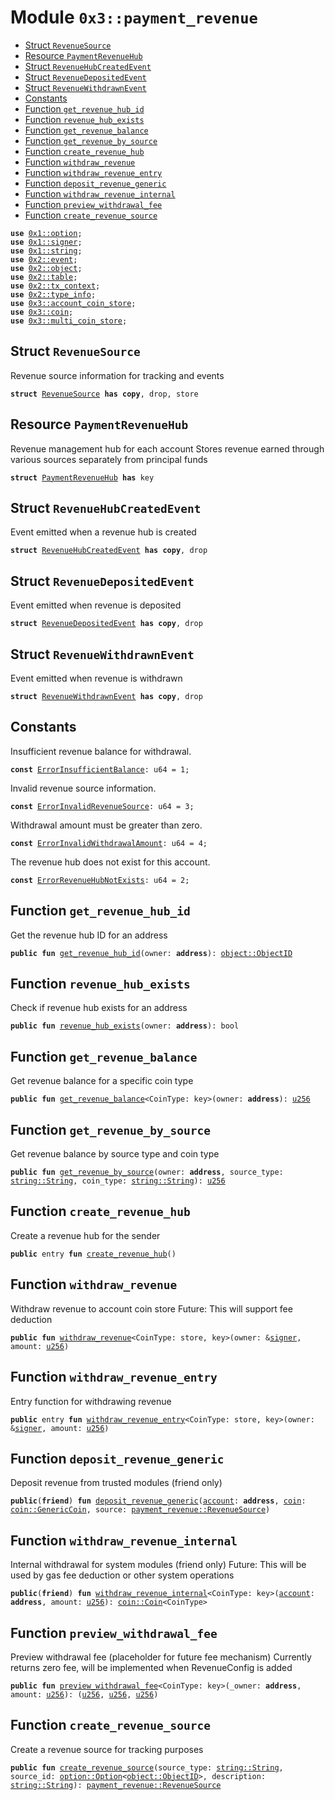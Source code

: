 
<a name="0x3_payment_revenue"></a>

# Module `0x3::payment_revenue`



-  [Struct `RevenueSource`](#0x3_payment_revenue_RevenueSource)
-  [Resource `PaymentRevenueHub`](#0x3_payment_revenue_PaymentRevenueHub)
-  [Struct `RevenueHubCreatedEvent`](#0x3_payment_revenue_RevenueHubCreatedEvent)
-  [Struct `RevenueDepositedEvent`](#0x3_payment_revenue_RevenueDepositedEvent)
-  [Struct `RevenueWithdrawnEvent`](#0x3_payment_revenue_RevenueWithdrawnEvent)
-  [Constants](#@Constants_0)
-  [Function `get_revenue_hub_id`](#0x3_payment_revenue_get_revenue_hub_id)
-  [Function `revenue_hub_exists`](#0x3_payment_revenue_revenue_hub_exists)
-  [Function `get_revenue_balance`](#0x3_payment_revenue_get_revenue_balance)
-  [Function `get_revenue_by_source`](#0x3_payment_revenue_get_revenue_by_source)
-  [Function `create_revenue_hub`](#0x3_payment_revenue_create_revenue_hub)
-  [Function `withdraw_revenue`](#0x3_payment_revenue_withdraw_revenue)
-  [Function `withdraw_revenue_entry`](#0x3_payment_revenue_withdraw_revenue_entry)
-  [Function `deposit_revenue_generic`](#0x3_payment_revenue_deposit_revenue_generic)
-  [Function `withdraw_revenue_internal`](#0x3_payment_revenue_withdraw_revenue_internal)
-  [Function `preview_withdrawal_fee`](#0x3_payment_revenue_preview_withdrawal_fee)
-  [Function `create_revenue_source`](#0x3_payment_revenue_create_revenue_source)


<pre><code><b>use</b> <a href="">0x1::option</a>;
<b>use</b> <a href="">0x1::signer</a>;
<b>use</b> <a href="">0x1::string</a>;
<b>use</b> <a href="">0x2::event</a>;
<b>use</b> <a href="">0x2::object</a>;
<b>use</b> <a href="">0x2::table</a>;
<b>use</b> <a href="">0x2::tx_context</a>;
<b>use</b> <a href="">0x2::type_info</a>;
<b>use</b> <a href="account_coin_store.md#0x3_account_coin_store">0x3::account_coin_store</a>;
<b>use</b> <a href="coin.md#0x3_coin">0x3::coin</a>;
<b>use</b> <a href="multi_coin_store.md#0x3_multi_coin_store">0x3::multi_coin_store</a>;
</code></pre>



<a name="0x3_payment_revenue_RevenueSource"></a>

## Struct `RevenueSource`

Revenue source information for tracking and events


<pre><code><b>struct</b> <a href="payment_revenue.md#0x3_payment_revenue_RevenueSource">RevenueSource</a> <b>has</b> <b>copy</b>, drop, store
</code></pre>



<a name="0x3_payment_revenue_PaymentRevenueHub"></a>

## Resource `PaymentRevenueHub`

Revenue management hub for each account
Stores revenue earned through various sources separately from principal funds


<pre><code><b>struct</b> <a href="payment_revenue.md#0x3_payment_revenue_PaymentRevenueHub">PaymentRevenueHub</a> <b>has</b> key
</code></pre>



<a name="0x3_payment_revenue_RevenueHubCreatedEvent"></a>

## Struct `RevenueHubCreatedEvent`

Event emitted when a revenue hub is created


<pre><code><b>struct</b> <a href="payment_revenue.md#0x3_payment_revenue_RevenueHubCreatedEvent">RevenueHubCreatedEvent</a> <b>has</b> <b>copy</b>, drop
</code></pre>



<a name="0x3_payment_revenue_RevenueDepositedEvent"></a>

## Struct `RevenueDepositedEvent`

Event emitted when revenue is deposited


<pre><code><b>struct</b> <a href="payment_revenue.md#0x3_payment_revenue_RevenueDepositedEvent">RevenueDepositedEvent</a> <b>has</b> <b>copy</b>, drop
</code></pre>



<a name="0x3_payment_revenue_RevenueWithdrawnEvent"></a>

## Struct `RevenueWithdrawnEvent`

Event emitted when revenue is withdrawn


<pre><code><b>struct</b> <a href="payment_revenue.md#0x3_payment_revenue_RevenueWithdrawnEvent">RevenueWithdrawnEvent</a> <b>has</b> <b>copy</b>, drop
</code></pre>



<a name="@Constants_0"></a>

## Constants


<a name="0x3_payment_revenue_ErrorInsufficientBalance"></a>

Insufficient revenue balance for withdrawal.


<pre><code><b>const</b> <a href="payment_revenue.md#0x3_payment_revenue_ErrorInsufficientBalance">ErrorInsufficientBalance</a>: u64 = 1;
</code></pre>



<a name="0x3_payment_revenue_ErrorInvalidRevenueSource"></a>

Invalid revenue source information.


<pre><code><b>const</b> <a href="payment_revenue.md#0x3_payment_revenue_ErrorInvalidRevenueSource">ErrorInvalidRevenueSource</a>: u64 = 3;
</code></pre>



<a name="0x3_payment_revenue_ErrorInvalidWithdrawalAmount"></a>

Withdrawal amount must be greater than zero.


<pre><code><b>const</b> <a href="payment_revenue.md#0x3_payment_revenue_ErrorInvalidWithdrawalAmount">ErrorInvalidWithdrawalAmount</a>: u64 = 4;
</code></pre>



<a name="0x3_payment_revenue_ErrorRevenueHubNotExists"></a>

The revenue hub does not exist for this account.


<pre><code><b>const</b> <a href="payment_revenue.md#0x3_payment_revenue_ErrorRevenueHubNotExists">ErrorRevenueHubNotExists</a>: u64 = 2;
</code></pre>



<a name="0x3_payment_revenue_get_revenue_hub_id"></a>

## Function `get_revenue_hub_id`

Get the revenue hub ID for an address


<pre><code><b>public</b> <b>fun</b> <a href="payment_revenue.md#0x3_payment_revenue_get_revenue_hub_id">get_revenue_hub_id</a>(owner: <b>address</b>): <a href="_ObjectID">object::ObjectID</a>
</code></pre>



<a name="0x3_payment_revenue_revenue_hub_exists"></a>

## Function `revenue_hub_exists`

Check if revenue hub exists for an address


<pre><code><b>public</b> <b>fun</b> <a href="payment_revenue.md#0x3_payment_revenue_revenue_hub_exists">revenue_hub_exists</a>(owner: <b>address</b>): bool
</code></pre>



<a name="0x3_payment_revenue_get_revenue_balance"></a>

## Function `get_revenue_balance`

Get revenue balance for a specific coin type


<pre><code><b>public</b> <b>fun</b> <a href="payment_revenue.md#0x3_payment_revenue_get_revenue_balance">get_revenue_balance</a>&lt;CoinType: key&gt;(owner: <b>address</b>): <a href="">u256</a>
</code></pre>



<a name="0x3_payment_revenue_get_revenue_by_source"></a>

## Function `get_revenue_by_source`

Get revenue balance by source type and coin type


<pre><code><b>public</b> <b>fun</b> <a href="payment_revenue.md#0x3_payment_revenue_get_revenue_by_source">get_revenue_by_source</a>(owner: <b>address</b>, source_type: <a href="_String">string::String</a>, coin_type: <a href="_String">string::String</a>): <a href="">u256</a>
</code></pre>



<a name="0x3_payment_revenue_create_revenue_hub"></a>

## Function `create_revenue_hub`

Create a revenue hub for the sender


<pre><code><b>public</b> entry <b>fun</b> <a href="payment_revenue.md#0x3_payment_revenue_create_revenue_hub">create_revenue_hub</a>()
</code></pre>



<a name="0x3_payment_revenue_withdraw_revenue"></a>

## Function `withdraw_revenue`

Withdraw revenue to account coin store
Future: This will support fee deduction


<pre><code><b>public</b> <b>fun</b> <a href="payment_revenue.md#0x3_payment_revenue_withdraw_revenue">withdraw_revenue</a>&lt;CoinType: store, key&gt;(owner: &<a href="">signer</a>, amount: <a href="">u256</a>)
</code></pre>



<a name="0x3_payment_revenue_withdraw_revenue_entry"></a>

## Function `withdraw_revenue_entry`

Entry function for withdrawing revenue


<pre><code><b>public</b> entry <b>fun</b> <a href="payment_revenue.md#0x3_payment_revenue_withdraw_revenue_entry">withdraw_revenue_entry</a>&lt;CoinType: store, key&gt;(owner: &<a href="">signer</a>, amount: <a href="">u256</a>)
</code></pre>



<a name="0x3_payment_revenue_deposit_revenue_generic"></a>

## Function `deposit_revenue_generic`

Deposit revenue from trusted modules (friend only)


<pre><code><b>public</b>(<b>friend</b>) <b>fun</b> <a href="payment_revenue.md#0x3_payment_revenue_deposit_revenue_generic">deposit_revenue_generic</a>(<a href="">account</a>: <b>address</b>, <a href="coin.md#0x3_coin">coin</a>: <a href="coin.md#0x3_coin_GenericCoin">coin::GenericCoin</a>, source: <a href="payment_revenue.md#0x3_payment_revenue_RevenueSource">payment_revenue::RevenueSource</a>)
</code></pre>



<a name="0x3_payment_revenue_withdraw_revenue_internal"></a>

## Function `withdraw_revenue_internal`

Internal withdrawal for system modules (friend only)
Future: This will be used by gas fee deduction or other system operations


<pre><code><b>public</b>(<b>friend</b>) <b>fun</b> <a href="payment_revenue.md#0x3_payment_revenue_withdraw_revenue_internal">withdraw_revenue_internal</a>&lt;CoinType: key&gt;(<a href="">account</a>: <b>address</b>, amount: <a href="">u256</a>): <a href="coin.md#0x3_coin_Coin">coin::Coin</a>&lt;CoinType&gt;
</code></pre>



<a name="0x3_payment_revenue_preview_withdrawal_fee"></a>

## Function `preview_withdrawal_fee`

Preview withdrawal fee (placeholder for future fee mechanism)
Currently returns zero fee, will be implemented when RevenueConfig is added


<pre><code><b>public</b> <b>fun</b> <a href="payment_revenue.md#0x3_payment_revenue_preview_withdrawal_fee">preview_withdrawal_fee</a>&lt;CoinType: key&gt;(_owner: <b>address</b>, amount: <a href="">u256</a>): (<a href="">u256</a>, <a href="">u256</a>, <a href="">u256</a>)
</code></pre>



<a name="0x3_payment_revenue_create_revenue_source"></a>

## Function `create_revenue_source`

Create a revenue source for tracking purposes


<pre><code><b>public</b> <b>fun</b> <a href="payment_revenue.md#0x3_payment_revenue_create_revenue_source">create_revenue_source</a>(source_type: <a href="_String">string::String</a>, source_id: <a href="_Option">option::Option</a>&lt;<a href="_ObjectID">object::ObjectID</a>&gt;, description: <a href="_String">string::String</a>): <a href="payment_revenue.md#0x3_payment_revenue_RevenueSource">payment_revenue::RevenueSource</a>
</code></pre>

